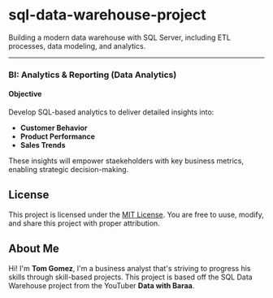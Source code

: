 # sql-data-warehouse-project
Building a modern data warehouse with SQL Server, including ETL processes, data modeling, and analytics.

---

### BI: Analytics & Reporting (Data Analytics)

#### Objective
Develop SQL-based analytics to deliver detailed insights into:
- **Customer Behavior**
- **Product Performance**
-  **Sales Trends**

These insights will empower staekeholders with key business metrics, enabling strategic decision-making.

## License

This project is licensed under the [MIT License](LICENSE). You are free to uuse, modify, and share this project with proper attribution.

## About Me

Hi! I'm **Tom Gomez**, I'm a business analyst that's striving to progress his skills through skill-based projects. This project is based off the SQL Data Warehouse project from the YouTuber **Data with Baraa**. 
